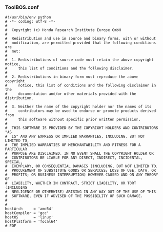 ###  ToolBOS.conf


    #!/usr/bin/env python
    # -*- coding: utf-8 -*-
    #
    #  Copyright (c) Honda Research Institute Europe GmbH
    #
    #  Redistribution and use in source and binary forms, with or without
    #  modification, are permitted provided that the following conditions are
    #  met:
    #
    #  1. Redistributions of source code must retain the above copyright notice,
    #     this list of conditions and the following disclaimer.
    #
    #  2. Redistributions in binary form must reproduce the above copyright
    #     notice, this list of conditions and the following disclaimer in the
    #     documentation and/or other materials provided with the distribution.
    #
    #  3. Neither the name of the copyright holder nor the names of its
    #     contributors may be used to endorse or promote products derived from
    #     this software without specific prior written permission.
    #
    #  THIS SOFTWARE IS PROVIDED BY THE COPYRIGHT HOLDERS AND CONTRIBUTORS "AS
    #  IS" AND ANY EXPRESS OR IMPLIED WARRANTIES, INCLUDING, BUT NOT LIMITED TO,
    #  THE IMPLIED WARRANTIES OF MERCHANTABILITY AND FITNESS FOR A PARTICULAR
    #  PURPOSE ARE DISCLAIMED. IN NO EVENT SHALL THE COPYRIGHT HOLDER OR
    #  CONTRIBUTORS BE LIABLE FOR ANY DIRECT, INDIRECT, INCIDENTAL, SPECIAL,
    #  EXEMPLARY, OR CONSEQUENTIAL DAMAGES (INCLUDING, BUT NOT LIMITED TO,
    #  PROCUREMENT OF SUBSTITUTE GOODS OR SERVICES; LOSS OF USE, DATA, OR
    #  PROFITS; OR BUSINESS INTERRUPTION) HOWEVER CAUSED AND ON ANY THEORY OF
    #  LIABILITY, WHETHER IN CONTRACT, STRICT LIABILITY, OR TORT (INCLUDING
    #  NEGLIGENCE OR OTHERWISE) ARISING IN ANY WAY OUT OF THE USE OF THIS
    #  SOFTWARE, EVEN IF ADVISED OF THE POSSIBILITY OF SUCH DAMAGE.
    #
    #
    hostArch     = 'amd64'
    hostCompiler = 'gcc'
    hostOS       = 'linux'
    hostPlatform = 'focal64'
    # EOF
